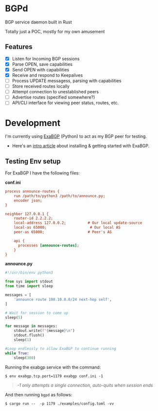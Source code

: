# BGPd

BGP service daemon built in Rust

Totally just a POC, mostly for my own amusement


## Features
- [x] Listen for Incoming BGP sessions 
- [x] Parse OPEN, save capabilities
- [x] Send OPEN with capabilities 
- [x] Receive and respond to Keepalives
- [ ] Process UPDATE messagess, parsing with capabilities
- [ ] Store received routes locally
- [ ] Attempt connection to unestablished peers
- [ ] Advertise routes (specified somewhere?)
- [ ] API/CLI interface for viewing peer status, routes, etc.

# Development
I'm currently using [ExaBGP](https://github.com/Exa-Networks/exabgp) (Python) to act as my BGP peer for testing.
- Here's an [intro article](https://thepacketgeek.com/influence-routing-decisions-with-python-and-exabgp/) about installing & getting started with ExaBGP.

## Testing Env setup
For ExaBGP I have the following files:

**conf.ini**
```ini
process announce-routes {
    run /path/to/python3 /path/to/announce.py;
    encoder json;
}

neighbor 127.0.0.1 {
    router-id 2.2.2.2;
    local-address 127.0.0.2;          # Our local update-source
    local-as 65000;                    # Our local AS
    peer-as 65000;                    # Peer's AS

    api {
      processes [announce-routes];
    }
}
```

**announce.py**
```python
#!/usr/bin/env python3

from sys import stdout
from time import sleep

messages = [
    'announce route 100.10.0.0/24 next-hop self',
]

# Wait for session to come up
sleep(5)

for message in messages:
    stdout.write(f"{message}\n")
    stdout.flush()
    sleep(1)

#Loop endlessly to allow ExaBGP to continue running
while True:
    sleep(300)
```

Running the exabgp service with the command:

```
$ env exabgp.tcp.port=1179 exabgp conf.ini -1
```
> *-1 only attempts a single connection, auto-quits when session ends*


And then running `bgpd` as follows:

```
$ cargo run --  -p 1179 ./examples/config.toml -vv
```